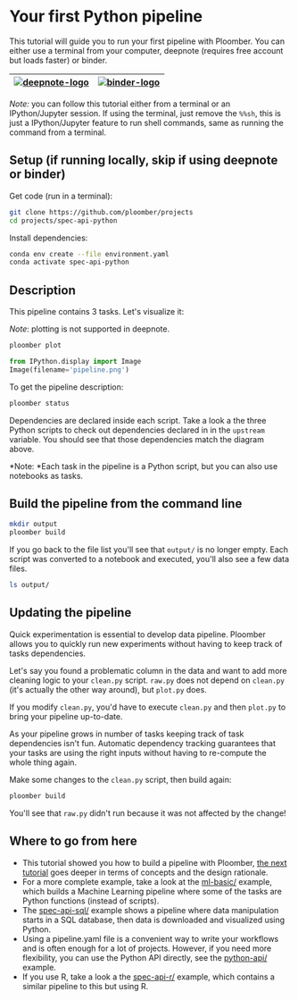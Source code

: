 # Your first Python pipeline

This tutorial will guide you to run your first pipeline with Ploomber. You can either use a terminal from your computer, deepnote (requires free account
but loads faster) or binder.

| [![deepnote-logo](https://deepnote.com/buttons/launch-in-deepnote-small.svg)](https://deepnote.com/launch?template=deepnote&url=https://github.com/ploomber/projects/blob/master/spec-api-python/README.ipynb) | [![binder-logo](https://mybinder.org/badge_logo.svg)](https://mybinder.org/v2/gh/ploomber/projects/master?urlpath=%2Flab%2Ftree%2Fspec-api-python%2FREADME.ipynb) |
|---|---|

*Note:* you can follow this tutorial either from a terminal or an
IPython/Jupyter session. If using the terminal, just remove the `%%sh`, this is just a IPython/Jupyter feature to run shell commands, same as running the command from a terminal.

## Setup (if running locally, skip if using deepnote or binder)

Get code (run in a terminal):

~~~sh
git clone https://github.com/ploomber/projects
cd projects/spec-api-python
~~~

Install dependencies:

~~~sh
conda env create --file environment.yaml
conda activate spec-api-python
~~~

## Description

This pipeline contains 3 tasks. Let's visualize it:

*Note*: plotting is not supported in deepnote.

```bash tags=["bash"]
ploomber plot
```

```python
from IPython.display import Image
Image(filename='pipeline.png')
```

To get the pipeline description:

```bash tags=["bash"]
ploomber status
```

Dependencies are declared inside each script. Take a look a the three Python scripts to check out dependencies declared in in the ``upstream`` variable.
You should see that those dependencies match the diagram above.

*Note: *Each task in the pipeline is a Python script, but you can also use notebooks as tasks.

## Build the pipeline from the command line

```bash tags=["bash"]
mkdir output
ploomber build
```

If you go back to the file list you'll see that `output/` is no longer
empty. Each script was converted to a notebook and executed, you'll also see a
few data files.


```bash tags=["bash"]
ls output/
```

## Updating the pipeline

Quick experimentation is essential to develop data pipeline. Ploomber allows
you to quickly run new experiments without having to keep track of tasks
dependencies.

Let's say you found a problematic column in the data and want to add more
cleaning logic to your `clean.py` script. `raw.py` does not depend
on `clean.py` (it's actually the other way around), but `plot.py` does.

If you modify `clean.py`, you'd have to execute `clean.py` and
then `plot.py` to bring your pipeline up-to-date.

As your pipeline grows in number of tasks keeping track of task dependencies
isn't fun. Automatic dependency tracking guarantees that your tasks are using
the right inputs without having to re-compute the whole thing again.

Make some changes to the `clean.py` script, then build again:

```bash tags=["bash"]
ploomber build
```


You'll see that `raw.py` didn't run because it was not affected by the change!


## Where to go from here

* This tutorial showed you how to build a pipeline with Ploomber, [the next
tutorial](https://ploomber.readthedocs.io/en/stable/get-started/basic-concepts.html) goes deeper in terms of concepts and the design rationale.
* For a more complete example, take a look at the [ml-basic/](https://github.com/ploomber/projects/tree/master/ml-basic) example, which builds a Machine Learning pipeline where some of the tasks are Python functions (instead of scripts).
* The [spec-api-sql/](https://github.com/ploomber/projects/tree/master/spec-api-sql) example shows a pipeline where data manipulation starts in a SQL
database, then data is downloaded and visualized using Python.
* Using a pipeline.yaml file is a convenient way to write your workflows and is
often enough for a lot of projects. However, if you need more flexibility, you
can use the Python API directly, see the [python-api/](https://github.com/ploomber/projects/tree/master/python-api) example.
*  If you use R, take a look a the [spec-api-r/](https://github.com/ploomber/projects/tree/master/spec-api-r) example, which contains a similar
pipeline to this but using R.
